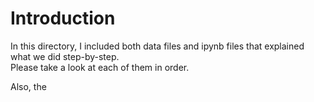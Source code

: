 # Introduction

In this directory, I included both data files and ipynb files that explained what we did step-by-step.   
Please take a look at each of them in order.   

Also, the 
